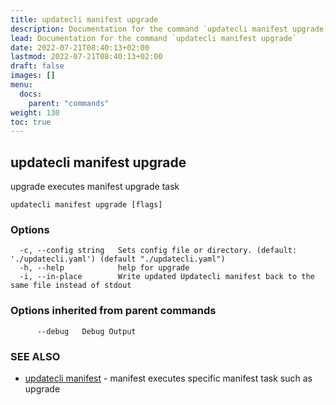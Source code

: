 ```yaml
---
title: updatecli manifest upgrade
description: Documentation for the command `updatecli manifest upgrade`
lead: Documentation for the command `updatecli manifest upgrade`
date: 2022-07-21T08:40:13+02:00
lastmod: 2022-07-21T08:40:13+02:00
draft: false
images: []
menu:
  docs:
    parent: "commands"
weight: 130
toc: true
---
```


## updatecli manifest upgrade

upgrade executes manifest upgrade task

```
updatecli manifest upgrade [flags]
```

### Options

```
  -c, --config string   Sets config file or directory. (default: './updatecli.yaml') (default "./updatecli.yaml")
  -h, --help            help for upgrade
  -i, --in-place        Write updated Updatecli manifest back to the same file instead of stdout
```

### Options inherited from parent commands

```
      --debug   Debug Output
```

### SEE ALSO

* [updatecli manifest](/docs/commands/updatecli_manifest)	 - manifest executes specific manifest task such as upgrade

